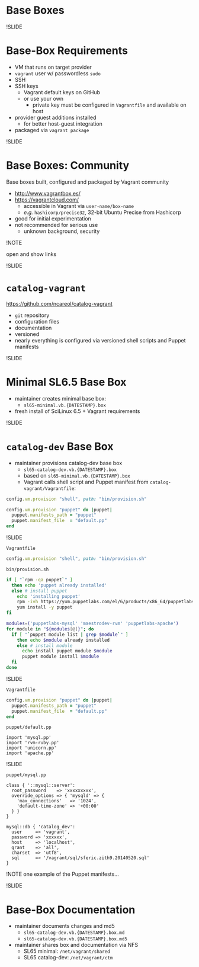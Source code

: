 # Base Boxes

!SLIDE

# Base-Box Requirements

- VM that runs on target provider
- `vagrant` user w/ passwordless `sudo`
- SSH
- SSH keys
  - Vagrant default keys on GitHub
  - or use your own
    - private key must be configured in `Vagrantfile` and available on host
- provider guest additions installed
  - for better host-guest integration
- packaged via `vagrant package`

!SLIDE

# Base Boxes: Community

Base boxes built, configured and packaged by Vagrant community

<!-- TODO: add more examples? -->

- http://www.vagrantbox.es/
- https://vagrantcloud.com/
  - accessible in Vagrant via `user-name/box-name`
  - *e.g.* `hashicorp/precise32`, 32-bit Ubuntu Precise from Hashicorp
- good for initial experimentation
- not recommended for serious use
  - unknown background, security

!NOTE

open and show links

!SLIDE

# `catalog-vagrant`

https://github.com/ncareol/catalog-vagrant

- `git` repository
- configuration files
- documentation
- versioned
- nearly everything is configured via versioned shell scripts and Puppet manifests

!SLIDE

# Minimal SL6.5 Base Box

- maintainer creates minimal base box:
  - `sl65-minimal.vb.{DATESTAMP}.box`
- fresh install of SciLinux 6.5 + Vagrant requirements

!SLIDE

# `catalog-dev` Base Box

- maintainer provisions catalog-dev base box
  - `sl65-catalog-dev.vb.{DATESTAMP}.box`
  - based on `sl65-minimal.vb.{DATESTAMP}.box`
  - Vagrant calls shell script and Puppet manifest from `catalog-vagrant/Vagrantfile`:

```ruby
config.vm.provision "shell", path: "bin/provision.sh"

config.vm.provision "puppet" do |puppet|
  puppet.manifests_path = "puppet"
  puppet.manifest_file  = "default.pp"
end
```

!SLIDE

`Vagrantfile`

```ruby
config.vm.provision "shell", path: "bin/provision.sh"
```

`bin/provision.sh`

```bash
if [ "`rpm -qa puppet`" ]
  then echo 'puppet already installed'
  else # install puppet
    echo 'installing puppet'
    rpm -ivh https://yum.puppetlabs.com/el/6/products/x86_64/puppetlabs-release-6-10.noarch.rpm
    yum install -y puppet
fi

modules=('puppetlabs-mysql' 'maestrodev-rvm' 'puppetlabs-apache')
for module in "${modules[@]}"; do
  if [ "`puppet module list | grep $module`" ]
    then echo $module already installed
    else # install module
      echo install puppet module $module
      puppet module install $module
  fi
done
```

!SLIDE

`Vagrantfile`

```ruby
config.vm.provision "puppet" do |puppet|
  puppet.manifests_path = "puppet"
  puppet.manifest_file  = "default.pp"
end
```

`puppet/default.pp`

```puppet
import 'mysql.pp'
import 'rvm-ruby.pp'
import 'unicorn.pp'
import 'apache.pp'
```

!SLIDE

`puppet/mysql.pp`

```puppet
class { '::mysql::server':
  root_password    => 'xxxxxxxxx',
  override_options => { 'mysqld' => {
    'max_connections'   => '1024',
    'default-time-zone' => '+00:00'
  } }
}

mysql::db { 'catalog_dev':
  user     => 'vagrant',
  password => 'xxxxxx',
  host     => 'localhost',
  grant    => 'all',
  charset  => 'utf8',
  sql      => '/vagrant/sql/sferic.zith9.20140520.sql'
}
```

!NOTE
one example of the Puppet manifests...

!SLIDE

# Base-Box Documentation

- maintainer documents changes and md5
  - `sl65-catalog-dev.vb.{DATESTAMP}.box.md`
  - `sl65-catalog-dev.vb.{DATESTAMP}.box.md5`
- maintainer shares box and documentation via NFS
  - SL65 minimal: `/net/vagrant/shared`
  - SL65 catalog-dev: `/net/vagrant/ctm`
